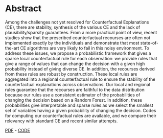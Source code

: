 # Abstract

Among the challenges not yet resolved for Counterfactual Explanations (CE), there are stability, synthesis of the various CE and the lack of plausibility/sparsity guarantees. From a more practical point of view, recent studies show that the prescribed counterfactual recourses are often not implemented exactly by the individuals and demonstrate that most state-of-the-art CE algorithms are very likely to fail in this noisy environment. To address these issues, we propose a probabilistic framework that gives a sparse local counterfactual rule for each observation: we provide rules that give a range of values that can change the decision with a given high probability instead of giving diverse CE. In addition, the recourses derived from these rules are robust by construction. These local rules are aggregated into a regional counterfactual rule to ensure the stability of the counterfactual explanations across observations. Our local and regional rules guarantee that the recourses are faithful to the data distribution because our rules use a consistent estimator of the probabilities of changing the decision based on a Random Forest. In addition, these probabilities give interpretable and sparse rules as we select the smallest set of variables having a given probability of changing the decision. Codes for computing our counterfactual rules are available, and we compare their relevancy with standard CE and recent similar attempts.

[PDF](https://arxiv.org/abs/2209.14568.pdf) - [CODE](https://github.com/salimamoukou/acv00)

